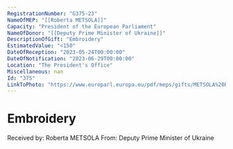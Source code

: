 ```yaml
---
RegistrationNumber: "G375-23"
NameOfMEP: "[[Roberta METSOLA]]"
Capacity: "President of the European Parliament"
NameOfDonor: "[[Deputy Prime Minister of Ukraine]]"
DescriptionOfGift: "Embroidery"
EstimatedValue: "<150"
DateOfReception: "2023-05-24T00:00:00"
DateOfNotification: "2023-06-29T00:00:00"
Location: "The President's Office"
Miscellaneous: nan
Id: "375"
LinkToPhoto: "https://www.europarl.europa.eu/pdf/meps/gifts/METSOLA%20Roberta_G375-23.jpg#"
---
```


# Embroidery

Received by: Roberta METSOLA
From: Deputy Prime Minister of Ukraine
